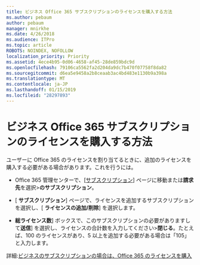 ```yaml
---
title: ビジネス Office 365 サブスクリプションのライセンスを購入する方法
ms.author: pebaum
author: pebaum
manager: mnirkhe
ms.date: 4/26/2018
ms.audience: ITPro
ms.topic: article
ROBOTS: NOINDEX, NOFOLLOW
localization_priority: Priority
ms.assetid: 4ece4b95-0d06-4658-af45-28de859bdc9d
ms.openlocfilehash: 79106ca5562fa2d204da9dc7b470f07758f8da82
ms.sourcegitcommit: d6ea5e9458a2b8ceaab3ac4bd483e1130b9a398a
ms.translationtype: MT
ms.contentlocale: ja-JP
ms.lasthandoff: 01/15/2019
ms.locfileid: "28297893"
---
```

# <a name="how-to-buy-licenses-for-your-office-365-business-subscription"></a>ビジネス Office 365 サブスクリプションのライセンスを購入する方法

ユーザーに Office 365 のライセンスを割り当てるときに、追加のライセンスを購入する必要がある場合があります。これを行うには。
  
- Office 365 管理センターで、[[サブスクリプション]( https://go.microsoft.com/fwlink/p/?linkid=842054)] ページに移動または**請求先**を選択\>**のサブスクリプション**。
    
- [ **サブスクリプション**] ページで、ライセンスを追加するサブスクリプションを選択し、[ **ライセンスの追加/削除**] を選択します。
    
- **総ライセンス数**] ボックスで、このサブスクリプションの必要がありますして**送信**] を選択し、ライセンスの合計数を入力してください\>**閉じる**。たとえば、100 のライセンスがあり、5 以上を追加する必要がある場合は「105」と入力します。
    
詳細:[ビジネスのサブスクリプションの場合は、Office 365 のライセンスを購入](https://support.office.com/article/36081d8d-b3fa-4948-8c34-e217bba825e1)
  

